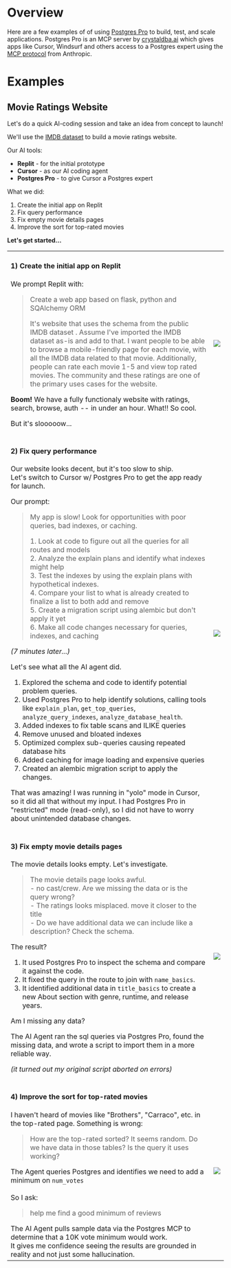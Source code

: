 # Overview

Here are a few examples of of using [Postgres Pro](https://github.com/crystaldba/postgres-mcp) to build, test, and scale applications. Postgres Pro is an MCP server by [crystaldba.ai](crystaldba.ai) which gives apps like Cursor, Windsurf and others access to a Postgres expert using the [MCP protocol](https://modelcontextprotocol.io/introduction) from Anthropic.

# Examples

## Movie Ratings Website

Let's do a quick AI-coding session and take an idea from concept to launch!

We'll use the [IMDB dataset](https://developer.imdb.com/non-commercial-datasets/) to build a movie ratings website.

Our AI tools:
- **Replit** - for the initial prototype
- **Cursor** - as our AI coding agent
- **Postgres Pro** - to give Cursor a Postgres expert

What we did:
1) Create the initial app on Replit
2) Fix query performance
3) Fix empty movie details pages
4) Improve the sort for top-rated movies

**Let's get started...**

<table>
  <tbody>
    <tr>
      <td align="left" valign="top">
        <h4>1) Create the initial app on Replit</h4>
        <p>We prompt Replit with:</p>
        <blockquote>
          <p>Create a web app based on flask, python and SQAlchemy ORM</p>
          <p>It's website that uses the schema from the public IMDB dataset . Assume I've imported the IMDB dataset as-is and add to that. I want people to be able to browse a mobile-friendly page for each movie, with all the IMDB data related to that movie. Additionally, people can rate each movie 1-5 and view top rated movies. The community and these ratings are one of the primary uses cases for the website.</p>
        </blockquote>
        <p><b>Boom!</b> We have a fully functionaly website with ratings, search, browse, auth -- in under an hour.  What!!  So cool.</p>
        <p>But it's slooooow...</p>
    </td>
      <td align="center"><img src="https://github.com/user-attachments/assets/2609dfcb-2ff3-45b9-89f1-6d991e65c461"/></td>
    </tr>
    <tr>
      <td align="left" valign="top">
        <h4>2) Fix query performance</h4>
        <p>Our website looks decent, but it's too slow to ship.<br/>
        Let's switch to Cursor w/ Postgres Pro to get the app ready for launch.</p>
        <p>Our prompt:</p>
        <blockquote>
          <p>My app is slow!  Look for opportunities with poor queries, bad indexes, or caching.</p>
          <div>1. Look at code to figure out all the queries for all routes and models</div>
          <div>2. Analyze the explain plans and identify what indexes might help</div>
          <div>3. Test the indexes by using the explain plans with hypothetical indexes.</div>
          <div>4. Compare your list to what is already created to finalize a list to both add and remove</div>
          <div>5. Create a migration script using alembic but don't apply it yet</div>
          <div>6. Make all code changes necessary for queries, indexes, and caching</div>
        </blockquote>
        <div><em>(7 minutes later...)</em></div>
        <p>Let's see what all the AI agent did.</p>
        <ol>
          <li>Explored the schema and code to identify potential problem queries.</li>
          <li>Used Postgres Pro to help identify solutions, calling tools like <code>explain_plan</code>, <code>get_top_queries</code>, <code>analyze_query_indexes</code>, <code>analyze_database_health</code>.</li>
          <li>Added indexes to fix table scans and ILIKE queries</li>
          <li>Remove unused and bloated indexes</li>
          <li>Optimized complex sub-queries causing repeated database hits</li>
          <li>Added caching for image loading and expensive queries</li>
          <li>Created an alembic migration script to apply the changes.</li>
        </ol>
        <p>That was amazing! I was running in "yolo" mode in Cursor, so it did all that without my input. I had Postgres Pro in "restricted" mode (read-only), so I did not have to worry about unintended database changes.</p>
      </td>
      <td align="center"><a href="https://youtu.be/qhcqZ6Lxg3c"><img src="https://github.com/user-attachments/assets/3e9cdd1d-e93e-4e4a-a043-ffdc6f4feea6"/></a></td>
    </tr>
    <tr>
      <td align="left" valign="top">
        <h4>3) Fix empty movie details pages</h4>
        <p>The movie details looks empty. Let's investigate.</p>
        <blockquote>
          <div>The movie details page looks awful.</div>
          <div>- no cast/crew. Are we missing the data or is the query wrong?</div>
          <div>- The ratings looks misplaced. move it closer to the title</div>
          <div>- Do we have additional data we can include like a description? Check the schema.</div>
        </blockquote>
        <div>The result?</div>
        <ol>
          <li>It used Postgres Pro to inspect the schema and compare it against the code.</li>
          <li>It fixed the query in the route to join with <code>name_basics</code>.</li>
          <li>It identified additional data in <code>title_basics</code>
          to create a new About section with genre, runtime, and release years.</li>
        </ol>
        <p>Am I missing any data?</p>
        <p>The AI Agent ran the sql queries via Postgres Pro, found the missing data, and wrote a script
        to import them in a more reliable way.</p>
        <div><em>(it turned out my original script aborted on errors)</em></p>
      </td>
      <td align="center"><a href="https://youtu.be/1yEPbP_Sve0"><img src="https://github.com/user-attachments/assets/78b9df86-c9ae-4cc1-98c8-1090bd0c8193"/></a></td>
    </tr>
    <tr>
      <td align="left" valign="top">
        <h4>4) Improve the sort for top-rated movies</h4>
        <p>I haven't heard of movies like "Brothers", "Carraco", etc. in the top-rated page. Something is wrong:</p>
        <blockquote>
          <div>How are the top-rated sorted?  It seems random.
          Do we have data in those tables?  Is the query it uses working?</div>
        </blockquote>
        <div>The Agent queries Postgres and identifies we need to add a minimum on <code>num_votes</code></div>
        <br/>
        <div>So I ask:</div>
        <blockquote>
          <div>help me find a good minimum of reviews</div>
        </blockquote>
        <div>The AI Agent pulls sample data via the Postgres MCP to determine that a 10K vote minimum would work.</div>
        <div>It gives me confidence seeing the results are grounded in reality and not just some hallucination.</div>
      </td>
      <td align="center"><a href="https://youtube.com/shorts/UTqmeiC2xU8"><img src="https://github.com/user-attachments/assets/7e2a82a4-dc5c-4c1e-89fe-8d8061fb2af9"/></a></td>
    </tr>
  </tbody>
</table>


